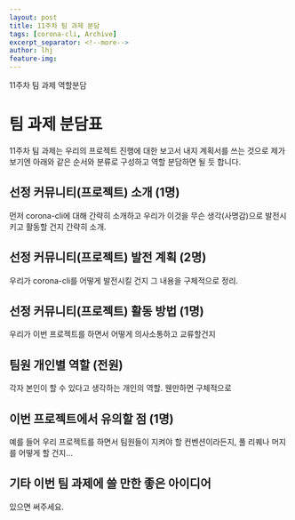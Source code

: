 ```yaml
---
layout: post
title: 11주차 팀 과제 분담
tags: [corona-cli, Archive]
excerpt_separator: <!--more-->
author: lhj
feature-img: 
---
```


11주차 팀 과제 역할분담

<!--more-->

# 팀 과제 분담표

11주차 팀 과제는 우리의 프로젝트 진행에 대한 보고서 내지 계획서를 쓰는 것으로 제가 보기엔
아래와 같은 순서와 분류로 구성하고 역할 분담하면 될 듯 합니다.  

## 선정 커뮤니티(프로젝트) 소개 (1명)

먼저 corona-cli에 대해 간략히 소개하고 우리가 이것을 무슨 생각(사명감)으로 발전시키고 활동할 건지 간략히 소개.

## 선정 커뮤니티(프로젝트) 발전 계획 (2명)

우리가 corona-cli를 어떻게 발전시킬 건지 그 내용을 구체적으로 정리.

## 선정 커뮤니티(프로젝트) 활동 방법 (1명)

우리가 이번 프로젝트를 하면서 어떻게 의사소통하고 교류할건지

## 팀원 개인별 역할 (전원)

각자 본인이 할 수 있다고 생각하는 개인의 역할. 웬만하면 구체적으로

## 이번 프로젝트에서 유의할 점 (1명)

예를 들어 우리 프로젝트를 하면서 팀원들이 지켜야 할 컨벤션이라든지, 풀 리퀘나 머지를 어떻게 할 건지...

## 기타 이번 팀 과제에 쓸 만한 좋은 아이디어

있으면 써주세요.
